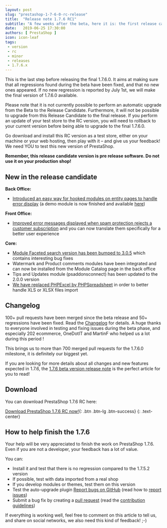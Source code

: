```yaml
---
layout: post
slug: "prestashop-1-7-6-0-rc-release"
title:  "Release note 1.7.6 RC1"
subtitle: "A few weeks after the beta, here it is: the first release candidate for PrestaShop 1.7.6.0 is now ready for you to test!"
date:   2019-06-25 17:30:00
authors: [ PrestaShop ]
icon: icon-leaf
tags:
 - version
 - rc
 - minor
 - releases
 - 1.7.6.x
---
```



This is the last step before releasing the final 1.7.6.0. It aims at making sure that all regressions found during the beta have been fixed, and that no new ones appeared. If no new regression is reported by July 1st, we will make the final version of 1.7.6.0 available.

Please note that it is not currently possible to perform an automatic upgrade from the Beta to the Release Candidate. Furthermore, it will not be possible to upgrade from this Release Candidate to the final release. If you perform an update of your test store to the RC version, you will need to rollback to your current version before being able to upgrade to the final 1.7.6.0.

Go download and install this RC version as a test store, either on your machine or your web hosting, then play with it – and give us your feedback! We need YOU to test this new version of PrestaShop.

**Remember, this release candidate version is pre release software. Do not use it on your production shop!**


## New in the release candidate

**Back Office:**
  - [Introduced an easy way for hooked modules on entity pages to handle error display](https://github.com/PrestaShop/PrestaShop/pull/14239) (a demo module is now finished and available [here](https://github.com/friends-of-prestashop/demo-cqrs-hooks-usage-module))

**Front Office:**
  - [Improved error messages displayed when spam protection rejects a customer subscription](https://github.com/PrestaShop/PrestaShop/pull/14138) and you can now translate them specifically for a better user experience

**Core:**
  - [Module Faceted search version has been bumped to 3.0.5](https://github.com/PrestaShop/PrestaShop/pull/14284) which contains interesting bug fixes
  - Watermark and Product comments modules have been integrated and can now be installed from the Module Catalog page in the back office
  - Tips and Updates module (psaddonsconnect) has been updated to the 2.0.0 version
  - [We have replaced PHPExcel by PHPSpreadsheet](https://github.com/PrestaShop/PrestaShop/pull/14316) in order to better handle XLS or XLSX files import
  
  
## Changelog

100+ pull requests have been merged since the beta release and 50+ regressions have been fixed. Read the [Changelog](https://github.com/PrestaShop/PrestaShop/releases) for details. A huge thanks to everyone involved in testing and fixing issues during the beta phase, and especially 202 ecommerce, OneDotIT and MartinF who helped us a lot during this period !

This brings us to more than 700 merged pull requests for the 1.7.6.0 milestone, it is definitely our biggest yet.

If you are looking for more details about all changes and new features expected in 1.7.6, the [1.7.6 beta version release note](http://build.prestashop.com/news/prestashop-1-7-6-0-beta-release/) is the perfect article for you to read!


## Download

You can download PrestaShop 1.7.6 RC here:

[Download PrestaShop 1.7.6 RC now!](https://www.prestashop.com/versions){: .btn .btn-lg .btn-success}
{: .text-center}


## How to help finish the 1.7.6
Your help will be very appreciated to finish the work on PrestaShop 1.7.6. Even if you are not a developer, your feedback has a lot of value.

You can:

- Install it and test that there is no regression compared to the 1.7.5.2 version
- If possible, test with data imported from a real shop
- If you develop modules or themes, test them on this version
- Test the auto-upgrade plugin
[Report bugs on GitHub](https://github.com/PrestaShop/PrestaShop/issues) (read how to [report issues](https://devdocs.prestashop.com/1.7/contribute/contribute-reporting-issues/))
- Submit a bug fix by creating a [pull request](https://github.com/PrestaShop/PrestaShop/compare) (read the [contribution guidelines](https://devdocs.prestashop.com/1.7/contribute/contribution-guidelines/))

If everything is working well, feel free to comment on this article to tell us, and share on social networks, we also need this kind of feedback! ;-)
